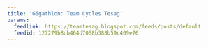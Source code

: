 ```yaml
---
title: 'Gigathlon: Team Cycles Tesag'
params:
  feedlink: https://teamtesag.blogspot.com/feeds/posts/default
  feedid: 127279b8db464d7058b388b59c409e76
---
```

